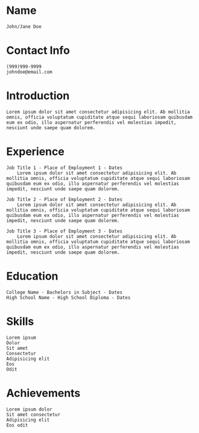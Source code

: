 # Name

    John/Jane Doe

# Contact Info

    (999)999-9999
    johndoe@email.com

# Introduction

    Lorem ipsum dolor sit amet consectetur adipisicing elit. Ab mollitia omnis, officia voluptatum cupiditate atque sequi laboriosam quibusdam eum ex odio, illo aspernatur perferendis vel molestias impedit, nesciunt unde saepe quam dolorem.


# Experience

    Job Title 1 - Place of Employment 1 - Dates
        Lorem ipsum dolor sit amet consectetur adipisicing elit. Ab mollitia omnis, officia voluptatum cupiditate atque sequi laboriosam quibusdam eum ex odio, illo aspernatur perferendis vel molestias impedit, nesciunt unde saepe quam dolorem. 

    Job Title 2 - Place of Employment 2 - Dates
        Lorem ipsum dolor sit amet consectetur adipisicing elit. Ab mollitia omnis, officia voluptatum cupiditate atque sequi laboriosam quibusdam eum ex odio, illo aspernatur perferendis vel molestias impedit, nesciunt unde saepe quam dolorem. 

    Job Title 3 - Place of Employment 3 - Dates
        Lorem ipsum dolor sit amet consectetur adipisicing elit. Ab mollitia omnis, officia voluptatum cupiditate atque sequi laboriosam quibusdam eum ex odio, illo aspernatur perferendis vel molestias impedit, nesciunt unde saepe quam dolorem. 

# Education

    College Name - Bachelors in Subject - Dates
    High School Name - High School Diploma - Dates

# Skills

    Lorem ipsum
    Dolor 
    Sit amet 
    Consectetur
    Adipisicing elit
    Eos
    Odit   

# Achievements

    Lorem ipsum dolor 
    Sit amet consectetur
    Adipisicing elit
    Eos odit  
